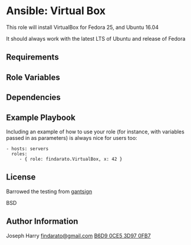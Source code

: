 # Ansible: Virtual Box

This role will install VirtualBox for Fedora 25, and Ubuntu 16.04

It should always work with the latest LTS of Ubuntu and release of Fedora

## Requirements

## Role Variables

## Dependencies

## Example Playbook

Including an example of how to use your role (for instance, with variables passed in as parameters) is always nice for users too:

```
- hosts: servers
  roles:
     - { role: findarato.VirtualBox, x: 42 }
```

## License

Barrowed the testing from [gantsign][af0a2976]

BSD

## Author Information

Joseph Harry findarato@gmail.com [B6D9 0CE5 3D97 0FB7][4f07f440]

[4f07f440]: https://keybase.io/findarato/pgp_keys.asc?fingerprint=8a6ba1aff814f0776faa9dc2b6d90ce53d970fb7 "Public Key"
[af0a2976]: https://github.com/gantsign/ansible-role-oh-my-zsh "github"
